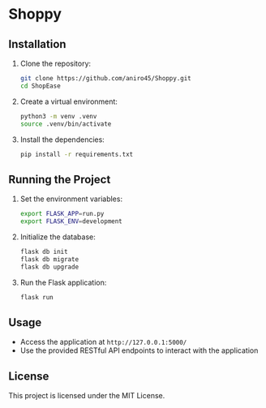 # Shoppy

## Installation

1. Clone the repository:
    ```sh
    git clone https://github.com/aniro45/Shoppy.git
    cd ShopEase
    ```

2. Create a virtual environment:
    ```sh
    python3 -m venv .venv
    source .venv/bin/activate
    ```

3. Install the dependencies:
    ```sh
    pip install -r requirements.txt
    ```

## Running the Project

1. Set the environment variables:
    ```sh
    export FLASK_APP=run.py
    export FLASK_ENV=development
    ```

2. Initialize the database:
    ```sh
    flask db init
    flask db migrate
    flask db upgrade
    ```

3. Run the Flask application:
    ```sh
    flask run
    ```

## Usage

- Access the application at `http://127.0.0.1:5000/`
- Use the provided RESTful API endpoints to interact with the application

## License

This project is licensed under the MIT License.
